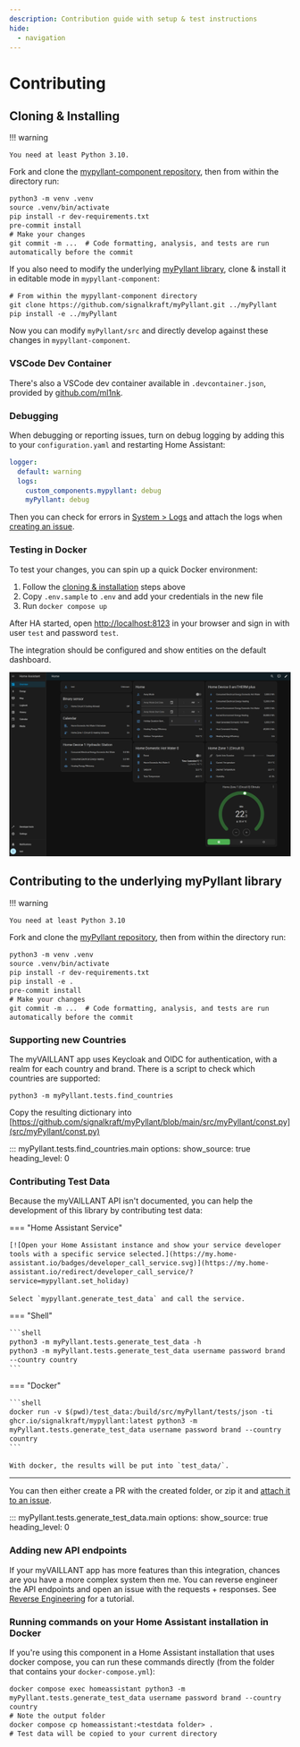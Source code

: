 ```yaml
---
description: Contribution guide with setup & test instructions
hide:
  - navigation
---
```


# Contributing

## Cloning & Installing

!!! warning

    You need at least Python 3.10.

Fork and clone the [mypyllant-component repository](https://github.com/signalkraft/mypyllant-component), then from
within the directory run:

```shell
python3 -m venv .venv
source .venv/bin/activate
pip install -r dev-requirements.txt
pre-commit install
# Make your changes
git commit -m ...  # Code formatting, analysis, and tests are run automatically before the commit
```

If you also need to modify the underlying [myPyllant library](https://github.com/signalkraft/mypyllant),
clone & install it in editable mode in `mypyllant-component`:

```shell
# From within the mypyllant-component directory
git clone https://github.com/signalkraft/myPyllant.git ../myPyllant
pip install -e ../myPyllant
```

Now you can modify `myPyllant/src` and directly develop against these changes in `mypyllant-component`.

### VSCode Dev Container

There's also a VSCode dev container available in `.devcontainer.json`, provided
by [github.com/ml1nk](https://github.com/ml1nk).

### Debugging

When debugging or reporting issues, turn on debug logging by adding this to your `configuration.yaml`
and restarting Home Assistant:

```yaml
logger:
  default: warning
  logs:
    custom_components.mypyllant: debug
    myPyllant: debug
```

Then you can check for errors in [System > Logs](https://my.home-assistant.io/redirect/logs/)
and attach the logs
when [creating an issue](https://github.com/signalkraft/mypyllant-component/issues/new?assignees=&labels=&projects=&template=bug_report.md&title=).

### Testing in Docker

To test your changes, you can spin up a quick Docker environment:

1. Follow the [cloning & installation](#cloning-installing) steps above
2. Copy `.env.sample` to `.env` and add your credentials in the new file
3. Run `docker compose up`

After HA started, open [http://localhost:8123](http://localhost:8123) in your browser and sign in with user `test` and
password `test`.

The integration should be configured and show entities on the default dashboard.

![Default Dashboard Screenshot](assets/default-dashboard.png)

## Contributing to the underlying myPyllant library

!!! warning

    You need at least Python 3.10

Fork and clone the [myPyllant repository](https://github.com/signalkraft/myPyllant), then from within the directory run:

```shell
python3 -m venv .venv
source .venv/bin/activate
pip install -r dev-requirements.txt
pip install -e .
pre-commit install
# Make your changes
git commit -m ...  # Code formatting, analysis, and tests are run automatically before the commit
```

### Supporting new Countries

The myVAILLANT app uses Keycloak and OIDC for authentication, with a realm for each country and brand.
There is a script to check which countries are supported:

```shell
python3 -m myPyllant.tests.find_countries
```

Copy the resulting dictionary
into [https://github.com/signalkraft/myPyllant/blob/main/src/myPyllant/const.py](src/myPyllant/const.py)

::: myPyllant.tests.find_countries.main
options:
show_source: true
heading_level: 0

### Contributing Test Data

Because the myVAILLANT API isn't documented, you can help the development of this library by contributing test data:

=== "Home Assistant Service"

    [![Open your Home Assistant instance and show your service developer tools with a specific service selected.](https://my.home-assistant.io/badges/developer_call_service.svg)](https://my.home-assistant.io/redirect/developer_call_service/?service=mypyllant.set_holiday)
    
    Select `mypyllant.generate_test_data` and call the service.

=== "Shell"

    ```shell
    python3 -m myPyllant.tests.generate_test_data -h
    python3 -m myPyllant.tests.generate_test_data username password brand --country country
    ```

=== "Docker"

    ```shell
    docker run -v $(pwd)/test_data:/build/src/myPyllant/tests/json -ti ghcr.io/signalkraft/mypyllant:latest python3 -m myPyllant.tests.generate_test_data username password brand --country country
    ```
    
    With docker, the results will be put into `test_data/`.

---

You can then either create a PR with the created folder, or zip it
and [attach it to an issue](https://github.com/signalkraft/myPyllant/issues/new/choose).

::: myPyllant.tests.generate_test_data.main
options:
show_source: true
heading_level: 0

### Adding new API endpoints

If your myVAILLANT app has more features than this integration, chances are you have a more complex system then me.
You can reverse engineer the API endpoints and open an issue with the requests + responses.
See [Reverse Engineering](3-reverse-engineering.md) for a tutorial.

### Running commands on your Home Assistant installation in Docker

If you're using this component in a Home Assistant installation that uses docker compose, you can run these commands
directly (from the folder that contains your `docker-compose.yml`):

```shell
docker compose exec homeassistant python3 -m myPyllant.tests.generate_test_data username password brand --country country
# Note the output folder
docker compose cp homeassistant:<testdata folder> .
# Test data will be copied to your current directory
```